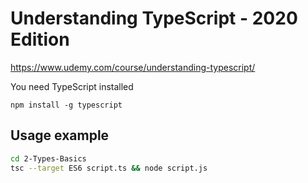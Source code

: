 # Understanding TypeScript - 2020 Edition

https://www.udemy.com/course/understanding-typescript/

You need TypeScript installed

`npm install -g typescript`

## Usage example

```bash
cd 2-Types-Basics
tsc --target ES6 script.ts && node script.js
```
